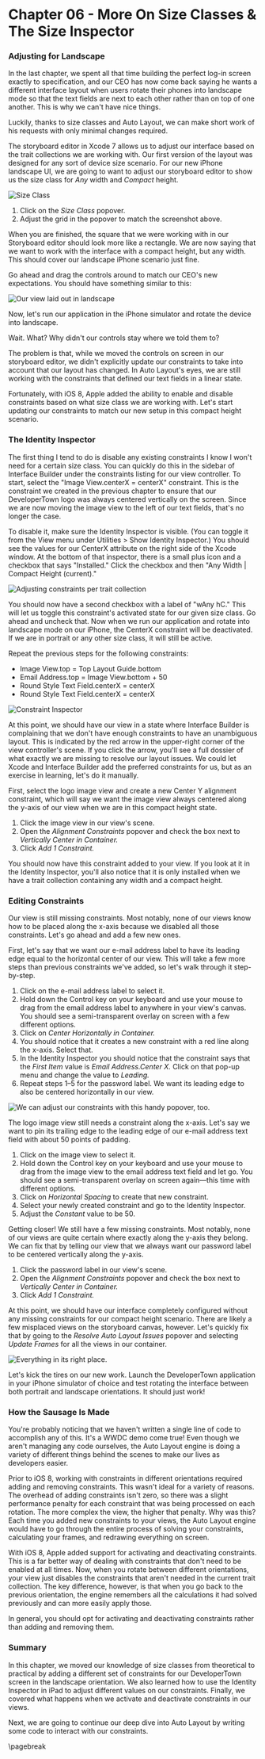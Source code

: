 Chapter 06 - More On Size Classes & The Size Inspector
====================================

### Adjusting for Landscape

In the last chapter, we spent all that time building the perfect log-in screen exactly to specification, and our CEO has now come back saying he wants a different interface layout when users rotate their phones into landscape mode so that the text fields are next to each other rather than on top of one another. This is why we can't have nice things.

Luckily, thanks to size classes and Auto Layout, we can make short work of his requests with only minimal changes required.

The storyboard editor in Xcode 7 allows us to adjust our interface based on the trait collections we are working with. Our first version of the layout was designed for any sort of device size scenario. For our new iPhone landscape UI, we are going to want to adjust our storyboard editor to show us the size class for _Any_ width and _Compact_ height.

![Size Class](./images/ch06-ss01.png)

1.  Click on the _Size Class_ popover.
2.  Adjust the grid in the popover to match the screenshot above.

When you are finished, the square that we were working with in our Storyboard editor should look more like a rectangle. We are now saying that we want to work with the interface with a compact height, but any width. This should cover our landscape iPhone scenario just fine.

Go ahead and drag the controls around to match our CEO's new expectations. You should have something similar to this:

![Our view laid out in landscape](./images/ch06-ss02.png)

Now, let's run our application in the iPhone simulator and rotate the device into landscape.

Wait. What? Why didn't our controls stay where we told them to?

The problem is that, while we moved the controls on screen in our storyboard editor, we didn't explicitly update our constraints to take into account that our layout has changed. In Auto Layout's eyes, we are still working with the constraints that defined our text fields in a linear state.

Fortunately, with iOS 8, Apple added the ability to enable and disable constraints based on what size class we are working with. Let's start updating our constraints to match our new setup in this compact height scenario.

### The Identity Inspector

The first thing I tend to do is disable any existing constraints I know I won't need for a certain size class. You can quickly do this in the sidebar of Interface Builder under the constraints listing for our view controller. To start, select the "Image View.centerX = centerX" constraint. This is the constraint we created in the previous chapter to ensure that our DeveloperTown logo was always centered vertically on the screen. Since we are now moving the image view to the left of our text fields, that's no longer the case.

To disable it, make sure the Identity Inspector is visible. (You can toggle it from the View menu under Utilities > Show Identity Inspector.) You should see the values for our CenterX attribute on the right side of the Xcode window. At the bottom of that inspector, there is a small plus icon and a checkbox that says "Installed." Click the checkbox and then "Any Width | Compact Height (current)."

![Adjusting constraints per trait collection](./images/ch06-ss03.png)

You should now have a second checkbox with a label of "wAny hC." This will let us toggle this constraint's activated state for our given size class. Go ahead and uncheck that. Now when we run our application and rotate into landscape mode on our iPhone, the CenterX constraint will be deactivated. If we are in portrait or any other size class, it will still be active.

Repeat the previous steps for the following constraints:

* Image View.top = Top Layout Guide.bottom
* Email Address.top = Image View.bottom + 50
* Round Style Text Field.centerX = centerX
* Round Style Text Field.centerX = centerX

![Constraint Inspector](./images/ch06-ss04.png)

At this point, we should have our view in a state where Interface Builder is complaining that we don't have enough constraints to have an unambiguous layout. This is indicated by the red arrow in the upper-right corner of the view controller's scene. If you click the arrow, you'll see a full dossier of what exactly we are missing to resolve our layout issues. We could let Xcode and Interface Builder add the preferred constraints for us, but as an exercise in learning, let's do it manually.

First, select the logo image view and create a new Center Y alignment constraint, which will say we want the image view always centered along the y-axis of our view when we are in this compact height state.

1. Click the image view in our view's scene.
2. Open the _Alignment Constraints_ popover and check the box next to _Vertically Center in Container._
3. Click _Add 1 Constraint._

You should now have this constraint added to your view. If you look at it in the Identity Inspector, you'll also notice that it is only installed when we have a trait collection containing any width and a compact height.

### Editing Constraints

Our view is still missing constraints. Most notably, none of our views know how to be placed along the x-axis because we disabled all those constraints. Let's go ahead and add a few new ones.

First, let's say that we want our e-mail address label to have its leading edge equal to the horizontal center of our view. This will take a few more steps than previous constraints we've added, so let's walk through it step-by-step.

1. Click on the e-mail address label to select it.
2. Hold down the Control key on your keyboard and use your mouse to drag from the email address label to anywhere in your view's canvas. You should see a semi-transparent overlay on screen with a few different options.
3. Click on _Center Horizontally in Container._
4. You should notice that it creates a new constraint with a red line along the x-axis. Select that.
5. In the Identity Inspector you should notice that the constraint says that the _First Item_ value is _Email Address.Center X._ Click on that pop-up menu and change the value to _Leading._
6. Repeat steps 1–5 for the password label. We want its leading edge to also be centered horizontally in our view.

![We can adjust our constraints with this handy popover, too.](./images/ch06-ss05.png)

The logo image view still needs a constraint along the x-axis. Let's say we want to pin its trailing edge to the leading edge of our e-mail address text field with about 50 points of padding.

1. Click on the image view to select it.
2. Hold down the Control key on your keyboard and use your mouse to drag from the image view to the email address text field and let go. You should see a semi-transparent overlay on screen again—this time with different options.
3. Click on _Horizontal Spacing_ to create that new constraint.
4. Select your newly created constraint and go to the Identity Inspector.
5. Adjust the _Constant_ value to be 50.

Getting closer! We still have a few missing constraints. Most notably, none of our views are quite certain where exactly along the y-axis they belong. We can fix that by telling our view that we always want our password label to be centered vertically along the y-axis.

1. Click the password label in our view's scene.
2. Open the _Alignment Constraints_ popover and check the box next to _Vertically Center in Container._
3. Click _Add 1 Constraint._

At this point, we should have our interface completely configured without any missing constraints for our compact height scenario. There are likely a few misplaced views on the storyboard canvas, however. Let's quickly fix that by going to the _Resolve Auto Layout Issues_ popover and selecting _Update Frames_ for all the views in our container.

![Everything in its right place.](./images/ch06-ss06.png)

Let's kick the tires on our new work. Launch the DeveloperTown application in your iPhone simulator of choice and test rotating the interface between both portrait and landscape orientations. It should just work!

### How the Sausage Is Made

You're probably noticing that we haven't written a single line of code to accomplish any of this. It's a WWDC demo come true! Even though we aren't managing any code ourselves, the Auto Layout engine is doing a variety of different things behind the scenes to make our lives as developers easier.

Prior to iOS 8, working with constraints in different orientations required adding and removing constraints. This wasn't ideal for a variety of reasons. The overhead of adding constraints isn't zero, so there was a slight performance penalty for each constraint that was being processed on each rotation. The more complex the view, the higher that penalty. Why was this? Each time you added new constraints to your views, the Auto Layout engine would have to go through the entire process of solving your constraints, calculating your frames, and redrawing everything on screen.

With iOS 8, Apple added support for activating and deactivating constraints. This is a far better way of dealing with constraints that don't need to be enabled at all times. Now, when you rotate between different orientations, your view just disables the constraints that aren't needed in the current trait collection. The key difference, however, is that when you go back to the previous orientation, the engine remembers all the calculations it had solved previously and can more easily apply those.

In general, you should opt for activating and deactivating constraints rather than adding and removing them.

### Summary

In this chapter, we moved our knowledge of size classes from theoretical to practical by adding a different set of constraints for our DeveloperTown screen in the landscape orientation. We also learned how to use the Identity Inspector in iPad to adjust different values on our constraints. Finally, we covered what happens when we activate and deactivate constraints in our views.

Next, we are going to continue our deep dive into Auto Layout by writing some code to interact with our constraints.

\pagebreak
